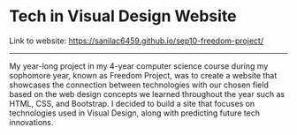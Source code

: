 # Tech in Visual Design Website

Link to website: https://sanilac6459.github.io/sep10-freedom-project/

-----
My year-long project in my 4-year computer science course during my sophomore year, known as Freedom Project, was to create a website that showcases the connection between technologies with our chosen field based on the web design concepts we learned throughout the year such as HTML, CSS, and Bootstrap. I decided to build a site that focuses on technologies used in Visual Design, along with predicting future tech innovations.
